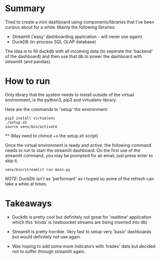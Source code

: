 
# Summary

Tried to create a mini dashboard using components/libraries that I've been curious
about for a while. Mainly the following libraries:
- Streamlit ('easy' dashboarding application - will never use again)
- DuckDB (in-process SQL OLAP database)


The idea is to fill duckdb with all incoming data (to seperate the 'backend' of the dashboard) 
and then use that db to power the dashboard with streamlit (and pandas).

# How to run

Only library that the system needs to install outside of the virtual environment, is the python3, pip3 and virtualenv library.

Here are the commands to 'setup' the environment:

```
pip3 install virtualenv
./setup.sh
source venv/bin/activate
```
** (May need to chmod +x the setup.sh script)

Once the virtual environment is ready and active, the following command needs to run to start the streamlit dashboard. On the first use of the streamlit command, you may be prompted for an email, just press enter to skip it.

```
venv/bin/streamlit run main.py
```

*NOTE*: DuckDb isn't as 'performant' as I hoped so some of the refresh can take a while at times.


# Takeaways
- Duckdb is pretty cool but definitely not great for 'realtime' application which this 'kinda' is (websocket streams are being inserted into db)
- Streamlit is pretty horrible. Very fast to setup very 'basic' dashboards but would definitely not use again.

- Was hoping to add some more indicators with 'trades' data but decided not to suffer through streamlit again.
